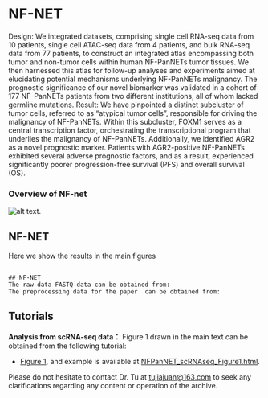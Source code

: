 # NF-NET
Design: We integrated datasets, comprising single cell RNA-seq data from 10 patients, single cell ATAC-seq data from 4 patients, and bulk RNA-seq data from 77 patients, to construct an integrated atlas encompassing both tumor and non-tumor cells within human NF-PanNETs tumor tissues. We then harnessed this atlas for follow-up analyses and experiments aimed at elucidating potential mechanisms underlying NF-PanNETs malignancy. The prognostic significance of our novel biomarker was validated in a cohort of 177 NF-PanNETs patients from two different institutions, all of whom lacked germline mutations.
Result: We have pinpointed a distinct subcluster of tumor cells, referred to as “atypical tumor cells”, responsible for driving the malignancy of NF-PanNETs. Within this subcluster, FOXM1 serves as a central transcription factor, orchestrating the transcriptional program that underlies the malignancy of NF-PanNETs. Additionally, we identified AGR2 as a novel prognostic marker. Patients with AGR2-positive NF-PanNETs exhibited several adverse prognostic factors, and as a result, experienced significantly poorer progression-free survival (PFS) and overall survival (OS). 

### Overview of NF-net
![alt
text](https://github.com/TJJjiajuan/NF-NET/blob/main/Doc/Main.png?raw=true).


## NF-NET
Here we show the results in the main figures
```

## NF-NET
The raw data FASTQ data can be obtained from:
The preprocessing data for the paper  can be obtained from:
```

## Tutorials
**Analysis from scRNA-seq data：**
Figure 1 drawn in the main text  can be obtained from the following tutorial:
- [Figure 1](https://github.com/TJJjiajuan/NF-NET/blob/main/Tutorials/NFPanNET_scRNAseq_Figure1.Rmd), and example is available at [NFPanNET_scRNAseq_Figure1.html](https://htmlpreview.github.io/?https://github.com/TJJjiajuan/NF-NET/blob/main/NFPanNET_scRNAseq_Figure1.html).


Please do not hesitate to contact Dr. Tu at tujiajuan@163.com
to seek any clarifications regarding any content or operation of the
archive.


